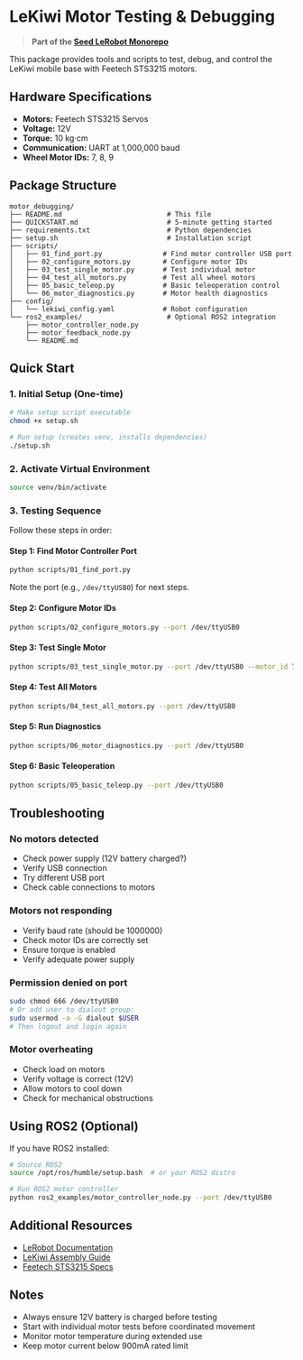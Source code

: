 # LeKiwi Motor Testing & Debugging

> **Part of the [Seed LeRobot Monorepo](../README.md)**

This package provides tools and scripts to test, debug, and control the LeKiwi mobile base with Feetech STS3215 motors.

## Hardware Specifications

- **Motors:** Feetech STS3215 Servos
- **Voltage:** 12V
- **Torque:** 10 kg·cm
- **Communication:** UART at 1,000,000 baud
- **Wheel Motor IDs:** 7, 8, 9

## Package Structure

```
motor_debugging/
├── README.md                          # This file
├── QUICKSTART.md                      # 5-minute getting started
├── requirements.txt                   # Python dependencies
├── setup.sh                           # Installation script
├── scripts/
│   ├── 01_find_port.py               # Find motor controller USB port
│   ├── 02_configure_motors.py        # Configure motor IDs
│   ├── 03_test_single_motor.py       # Test individual motor
│   ├── 04_test_all_motors.py         # Test all wheel motors
│   ├── 05_basic_teleop.py            # Basic teleoperation control
│   └── 06_motor_diagnostics.py       # Motor health diagnostics
├── config/
│   └── lekiwi_config.yaml            # Robot configuration
└── ros2_examples/                     # Optional ROS2 integration
    ├── motor_controller_node.py
    ├── motor_feedback_node.py
    └── README.md
```

## Quick Start

### 1. Initial Setup (One-time)

```bash
# Make setup script executable
chmod +x setup.sh

# Run setup (creates venv, installs dependencies)
./setup.sh
```

### 2. Activate Virtual Environment

```bash
source venv/bin/activate
```

### 3. Testing Sequence

Follow these steps in order:

#### Step 1: Find Motor Controller Port
```bash
python scripts/01_find_port.py
```
Note the port (e.g., `/dev/ttyUSB0`) for next steps.

#### Step 2: Configure Motor IDs
```bash
python scripts/02_configure_motors.py --port /dev/ttyUSB0
```

#### Step 3: Test Single Motor
```bash
python scripts/03_test_single_motor.py --port /dev/ttyUSB0 --motor_id 7
```

#### Step 4: Test All Motors
```bash
python scripts/04_test_all_motors.py --port /dev/ttyUSB0
```

#### Step 5: Run Diagnostics
```bash
python scripts/06_motor_diagnostics.py --port /dev/ttyUSB0
```

#### Step 6: Basic Teleoperation
```bash
python scripts/05_basic_teleop.py --port /dev/ttyUSB0
```

## Troubleshooting

### No motors detected
- Check power supply (12V battery charged?)
- Verify USB connection
- Try different USB port
- Check cable connections to motors

### Motors not responding
- Verify baud rate (should be 1000000)
- Check motor IDs are correctly set
- Ensure torque is enabled
- Verify adequate power supply

### Permission denied on port
```bash
sudo chmod 666 /dev/ttyUSB0
# Or add user to dialout group:
sudo usermod -a -G dialout $USER
# Then logout and login again
```

### Motor overheating
- Check load on motors
- Verify voltage is correct (12V)
- Allow motors to cool down
- Check for mechanical obstructions

## Using ROS2 (Optional)

If you have ROS2 installed:

```bash
# Source ROS2
source /opt/ros/humble/setup.bash  # or your ROS2 distro

# Run ROS2 motor controller
python ros2_examples/motor_controller_node.py --port /dev/ttyUSB0
```

## Additional Resources

- [LeRobot Documentation](https://huggingface.co/docs/lerobot)
- [LeKiwi Assembly Guide](https://huggingface.co/docs/lerobot/en/lekiwi)
- [Feetech STS3215 Specs](https://openelab.io/products/seeed-studio-lekiwi-kit12v-version-mobile-base-with-3d-printed-parts-and-battery)

## Notes

- Always ensure 12V battery is charged before testing
- Start with individual motor tests before coordinated movement
- Monitor motor temperature during extended use
- Keep motor current below 900mA rated limit

